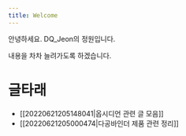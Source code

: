 ```yaml
---
title: Welcome
---
```


안녕하세요. DQ_Jeon의 정원입니다.

내용을 차차 늘려가도록 하겠습니다.

# 글타래
* [[20220621205148041|옵시디언 관련 글 모음]]
* [[20220621205000474|다공바인더 제품 관련 정리]]